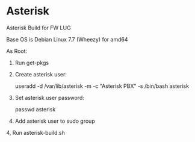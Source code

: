# Asterisk
Asterisk Build for FW LUG

Base OS is Debian Linux 7.7 (Wheezy) for amd64

As Root:

1. Run get-pkgs

2. Create asterisk user: 

     useradd -d /var/lib/asterisk -m -c "Asterisk PBX" -s /bin/bash asterisk
	 
3. Set asterisk user password:

     passwd asterisk	 
	 
3. Add asterisk user to sudo group

4, Run asterisk-build.sh
